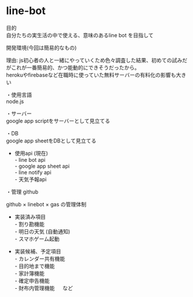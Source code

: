 # line-bot

目的  
自分たちの実生活の中で使える、意味のあるline bot を目指して


開発環境(今回は簡易的なもの)

理由: js初心者の人と一緒にやっていくため色々調査した結果、初めての試みだがこれが一番簡易的、かつ能動的にできそうだったから。  
      herokuやfirebaseなど在職時に使っていた無料サーバーの有料化の影響も大きい  

・使用言語  
node.js

・サーバー  
google app scriptをサーバーとして見立てる  

・DB  
google app sheetをDBとして見立てる

+ 使用api (現在)  
      - line bot api  
      - google app sheet api  
      - line notify api  
      - 天気予報api  

・管理
github  

github × linebot × gas の管理体制

+ 実装済み項目   
       - 割り勘機能  
       - 明日の天気 (自動通知)  
       - スマホゲーム起動  

+ 実装候補、予定項目  
       - カレンダー共有機能  
       - 目的地まで機能  
       - 家計簿機能  
       - 確定申告機能  
       - 財布内管理機能   　
       など
          
    
